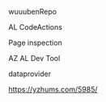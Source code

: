 wuuubenRepo

AL CodeActions

Page inspection

AZ AL Dev Tool

dataprovider

https://yzhums.com/5985/
